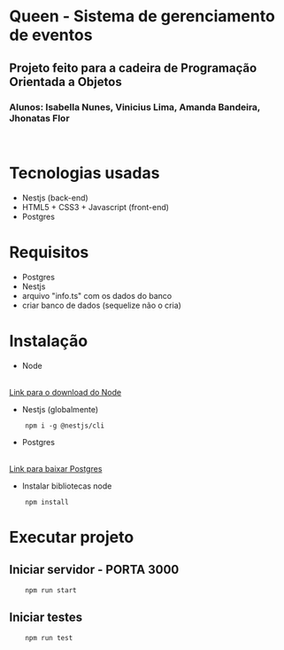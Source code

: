# Queen - Sistema de gerenciamento de eventos
## Projeto feito para a cadeira de Programação Orientada a Objetos
### Alunos: Isabella Nunes, Vinicius Lima, Amanda Bandeira, Jhonatas Flor

<br>

# Tecnologias usadas

- Nestjs (back-end)
- HTML5 + CSS3 + Javascript (front-end)
- Postgres

# Requisitos
- Postgres
- Nestjs
- arquivo "info.ts" com os dados do banco
- criar banco de dados (sequelize não o cria)

# Instalação

- Node
<br>
<a href="https://nodejs.org/pt-br/download/">Link para o download do Node </a>

- Nestjs (globalmente)
```
    npm i -g @nestjs/cli
```

- Postgres
<br>
<a href="https://www.postgresql.org/download/"> Link para baixar Postgres</a>

- Instalar bibliotecas node
```
    npm install
```
# Executar projeto

## Iniciar servidor - PORTA 3000
```
    npm run start
```

## Iniciar testes
```
    npm run test
```
